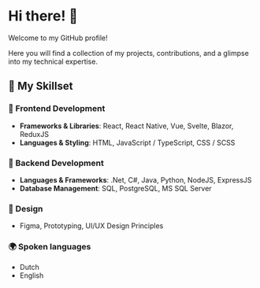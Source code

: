 # Hi there! 👋

Welcome to my GitHub profile!

Here you will find a collection of my projects, contributions, and a glimpse into my technical expertise.

## 🧠 My Skillset

### 🌟 Frontend Development

- **Frameworks & Libraries**: React, React Native, Vue, Svelte, Blazor, ReduxJS
- **Languages & Styling**: HTML, JavaScript / TypeScript, CSS / SCSS

### 🔧 Backend Development

- **Languages & Frameworks**: .Net, C#, Java, Python, NodeJS, ExpressJS
- **Database Management**: SQL, PostgreSQL, MS SQL Server

### 🎨 Design

- Figma, Prototyping, UI/UX Design Principles

### 🌍 Spoken languages
- Dutch
- English

<!-- **martrupert/martrupert** is a ✨ _special_ ✨ repository because its `README.md` (this file) appears on your GitHub profile. -->
